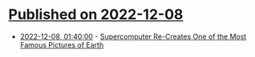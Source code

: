 # [Published on 2022-12-08](index.md)

* [2022-12-08, 01:40:00](https://news.slashdot.org/story/22/12/07/2232202/supercomputer-re-creates-one-of-the-most-famous-pictures-of-earth?utm_source=rss1.0mainlinkanon&utm_medium=feed) - [Supercomputer Re-Creates One of the Most Famous Pictures of Earth](https://news.slashdot.org/story/22/12/07/2232202/supercomputer-re-creates-one-of-the-most-famous-pictures-of-earth?utm_source=rss1.0mainlinkanon&utm_medium=feed)
